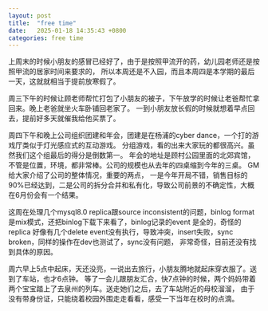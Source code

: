 ```yaml
---
layout: post
title:  "free time"
date:   2025-01-18 14:35:43 +0800
categories: free time
---
```

上周末的时候小朋友的感冒已经好了，由于是按照甲流开的药，幼儿园老师还是按照甲流的居家时间来要求的，
所以本周还是不入园，而且本周四是本学期的最后一天，这就就相当于提前放寒假了。

周三下午的时候让顾老师帮忙打包了小朋友的被子，下午放学的时候让老爸帮忙拿回来。晚上老爸就坐火车卧铺回老家了。
一到小朋友放长假的时候就想着早点回去，提前好多天就催我给他买票了。

周四下午和晚上公司组织团建和年会，团建是在杨浦的cyber dance，一个打的游戏厅类似于灯光感应式的互动游戏。
分组游戏，看的出来大家玩的都很高兴。虽然我们这个组最后的得分是倒数第一。 
年会的地址是顾村公园里面的北郊宾馆，不管是位置，环境，都非常棒。公司的规模也从去年的四桌缩到今年的三桌。
GM给大家介绍了公司的整体情况，重要的两点，
一是今年开局不错，销售目标的90%已经达到，二是公司的拆分合并和私有化，导致公司前景的不确定性，大概在6月份会有一个结果。

这周在处理几个mysql8.0 replica跟source inconsistent的问题，binlog format是mix模式，还把binlog下载下来看了，binlog记录的event
是全的，奇怪的replica 好像有几个delete event没有执行，导致冲突，insert失败，sync broken，同样的操作在dev也测试了，sync没有问题，
非常奇怪，目前还没有找到具体的原因。

周六早上5点中起床，天还没亮，一说出去旅行，小朋友腾地就起床穿衣服了。送到了车站，也才6点钟。
等了一会儿跟朋友汇合，快7点钟的时候，两个妈妈带着两个宝宝踏上了去泉州的列车。送走她们之后，去了车站附近的母校溜溜，
由于没有带身份证，只能绕着校园外围走走看看，感受一下当年在校时的点滴。











